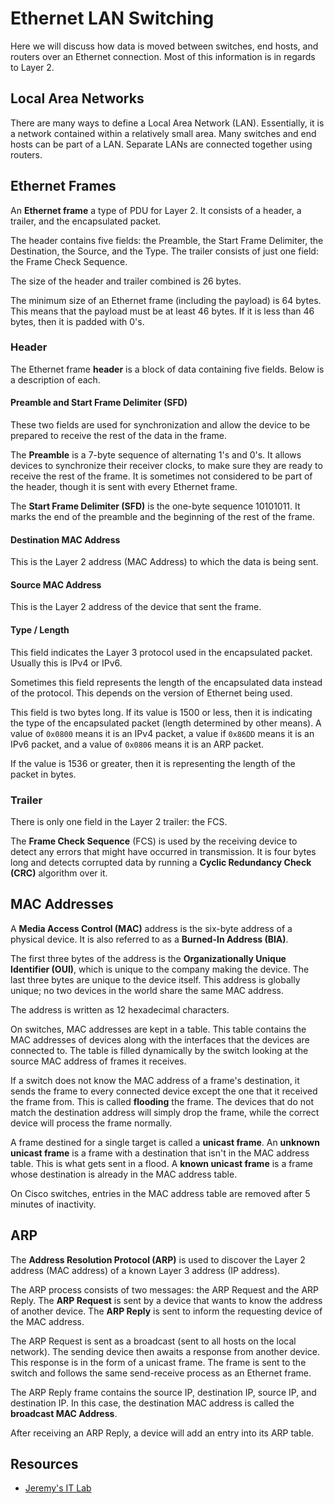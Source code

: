 # Ethernet LAN Switching

Here we will discuss how data is moved between switches, end hosts, and routers over an Ethernet connection. Most of this information is in regards to Layer 2.

## Local Area Networks

There are many ways to define a Local Area Network (LAN). Essentially, it is a network contained within a relatively small area. Many switches and end hosts can be part of a LAN. Separate LANs are connected together using routers.

## Ethernet Frames

An **Ethernet frame** a type of PDU for Layer 2. It consists of a header, a trailer, and the encapsulated packet.

The header contains five fields: the Preamble, the Start Frame Delimiter, the Destination, the Source, and the Type. The trailer consists of just one field: the Frame Check Sequence.

The size of the header and trailer combined is 26 bytes.

The minimum size of an Ethernet frame (including the payload) is 64 bytes. This means that the payload must be at least 46 bytes. If it is less than 46 bytes, then it is padded with 0's.

### Header

The Ethernet frame **header** is a block of data containing five fields. Below is a description of each.

#### Preamble and Start Frame Delimiter (SFD)

These two fields are used for synchronization and allow the device to be prepared to receive the rest of the data in the frame.

The **Preamble** is a 7-byte sequence of alternating 1's and 0's. It allows devices to synchronize their receiver clocks, to make sure they are ready to receive the rest of the frame. It is sometimes not considered to be part of the header, though it is sent with every Ethernet frame.

The **Start Frame Delimiter (SFD)** is the one-byte sequence 10101011. It marks the end of the preamble and the beginning of the rest of the frame.

#### Destination MAC Address

This is the Layer 2 address (MAC Address) to which the data is being sent.

#### Source MAC Address

This is the Layer 2 address of the device that sent the frame.

#### Type / Length

This field indicates the Layer 3 protocol used in the encapsulated packet. Usually this is IPv4 or IPv6.

Sometimes this field represents the length of the encapsulated data instead of the protocol. This depends on the version of Ethernet being used.

This field is two bytes long. If its value is 1500 or less, then it is indicating the type of the encapsulated packet (length determined by other means). A value of `0x0800` means it is an IPv4 packet, a value if `0x86DD` means it is an IPv6 packet, and a value of `0x0806` means it is an ARP packet.

If the value is 1536 or greater, then it is representing the length of the packet in bytes.

### Trailer

There is only one field in the Layer 2 trailer: the FCS.

The **Frame Check Sequence** (FCS) is used by the receiving device to detect any errors that might have occurred in transmission. It is four bytes long and detects corrupted data by running a **Cyclic Redundancy Check (CRC)** algorithm over it.

## MAC Addresses

A **Media Access Control (MAC)** address is the six-byte address of a physical device. It is also referred to as a **Burned-In Address (BIA)**.

The first three bytes of the address is the **Organizationally Unique Identifier (OUI)**, which is unique to the company making the device. The last three bytes are unique to the device itself. This address is globally unique; no two devices in the world share the same MAC address.

The address is written as 12 hexadecimal characters.

On switches, MAC addresses are kept in a table. This table contains the MAC addresses of devices along with the interfaces that the devices are connected to. The table is filled dynamically by the switch looking at the source MAC address of frames it receives.

If a switch does not know the MAC address of a frame's destination, it sends the frame to every connected device except the one that it received the frame from. This is called **flooding** the frame. The devices that do not match the destination address will simply drop the frame, while the correct device will process the frame normally.

A frame destined for a single target is called a **unicast frame**. An **unknown unicast frame** is a frame with a destination that isn't in the MAC address table. This is what gets sent in a flood. A **known unicast frame** is a frame whose destination is already in the MAC address table.

On Cisco switches, entries in the MAC address table are removed after 5 minutes of inactivity.

## ARP

The **Address Resolution Protocol (ARP)** is used to discover the Layer 2 address (MAC address) of a known Layer 3 address (IP address). 

The ARP process consists of two messages: the ARP Request and the ARP Reply. The **ARP Request** is sent by a device that wants to know the address of another device. The **ARP Reply** is sent to inform the requesting device of the MAC address.

The ARP Request is sent as a broadcast (sent to all hosts on the local network). The sending device then awaits a response from another device. This response is in the form of a unicast frame. The frame is sent to the switch and follows the same send-receive process as an Ethernet frame.

The ARP Reply frame contains the source IP, destination IP, source IP, and destination IP. In this case, the destination MAC address is called the **broadcast MAC Address**.

After receiving an ARP Reply, a device will add an entry into its ARP table.

## Resources

- [Jeremy's IT Lab](https://www.youtube.com/watch?v=u2n762WG0Vo&list=PLxbwE86jKRgMpuZuLBivzlM8s2Dk5lXBQ&index=10)